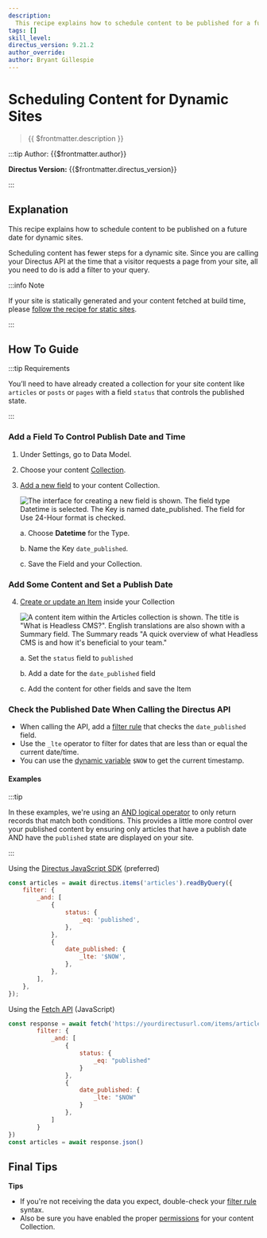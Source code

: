 ```yaml
---
description:
  This recipe explains how to schedule content to be published for a future date depending on your front-end approach.
tags: []
skill_level:
directus_version: 9.21.2
author_override:
author: Bryant Gillespie
---
```


# Scheduling Content for Dynamic Sites

> {{ $frontmatter.description }}

:::tip Author: {{$frontmatter.author}}

<!-- **Skill Level:** {{$frontmatter.skill_level}}\ -->

**Directus Version:** {{$frontmatter.directus_version}}

<!-- **Tags:** {{$frontmatter.tags.join(", ")}} -->

:::

## Explanation

This recipe explains how to schedule content to be published on a future date for dynamic sites.

Scheduling content has fewer steps for a dynamic site. Since you are calling your Directus API at the time that a
visitor requests a page from your site, all you need to do is add a filter to your query.

:::info Note

If your site is statically generated and your content fetched at build time, please
[follow the recipe for static sites](/cookbook/flows/scheduling-content-static-sites).

:::

<!-- ## Video -->
<!-- Todo -->
<!-- Need access to upload videos first -->

## How To Guide

:::tip Requirements

You’ll need to have already created a collection for your site content like `articles` or `posts` or `pages` with a
field `status` that controls the published state.

:::

### Add a Field To Control Publish Date and Time

1. Under Settings, go to Data Model.

2. Choose your content [Collection](/configuration/data-model/collections).

3. [Add a new field](/configuration/data-model/fields.html#create-a-field-standard) to your content Collection.

   ![The interface for creating a new field is shown. The field type Datetime is selected. The Key is named date_published. The field for Use 24-Hour format is checked.](https://cdn.directus.io/docs/v9/headless-cms/how-to-packet-20220222A/scheduling-content-publish-date.webp)

   a. Choose **Datetime** for the Type.

   b. Name the Key `date_published`.

   c. Save the Field and your Collection.

### Add Some Content and Set a Publish Date

4. [Create or update an Item](/app/content/items) inside your Collection

   ![A content item within the Articles collection is shown. The title is "What is Headless CMS?". English translations are also shown with a Summary field. The Summary reads "A quick overview of what Headless CMS is and how it's beneficial to your team."](https://cdn.directus.io/docs/v9/headless-cms/how-to-packet-20220222A/scheduling-content-create-content-published.webp)

   a. Set the `status` field to `published`

   b. Add a date for the `date_published` field

   c. Add the content for other fields and save the Item

### Check the Published Date When Calling the Directus API

- When calling the API, add a [filter rule](/reference/filter-rules) that checks the `date_published` field.
- Use the `_lte` operator to filter for dates that are less than or equal the current date/time.
- You can use the [dynamic variable](/reference/filter-rules#dynamic-variables) `$NOW` to get the current timestamp.

#### Examples

:::tip

In these examples, we're using an [AND logical operator](/reference/filter-rules#logical-operators) to only return
records that match both conditions. This provides a little more control over your published content by ensuring only
articles that have a publish date AND have the `published` state are displayed on your site.

:::

Using the [Directus JavaScript SDK](/reference/sdk) (preferred)

```js
const articles = await directus.items('articles').readByQuery({
	filter: {
		_and: [
			{
				status: {
					_eq: 'published',
				},
			},
			{
				date_published: {
					_lte: '$NOW',
				},
			},
		],
	},
});
```

Using the [Fetch API](https://developer.mozilla.org/en-US/docs/Web/API/Fetch_API/Using_Fetch) (JavaScript)

```js
const response = await fetch('https://yourdirectusurl.com/items/articles?' + new URLSearchParams({
		filter: {
			_and: [
				{
					status: {
						_eq: "published"
					}
				},
				{
					date_published: {
						_lte: "$NOW"
					}
				},
			]
		}
})
const articles = await response.json()

```

## Final Tips

**Tips**

- If you're not receiving the data you expect, double-check your [filter rule](/reference/filter-rules) syntax.
- Also be sure you have enabled the proper [permissions](/configuration/users-roles-permissions/permissions) for your
  content Collection.

